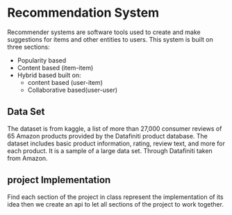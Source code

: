 # Recommendation System

Recommender systems are software tools used to create and make suggestions for items and other entities to users.
This system is built on three sections:
- Popularity based
- Content based (item-item)
- Hybrid based built on:
	- content based (user-item)
	- Collaborative based(user-user) 
## Data Set
The dataset is from kaggle, a list of more than 27,000 consumer reviews of 65 Amazon products provided by the Datafiniti product database. The dataset includes basic product information, rating, review text, and more for each product. It is a sample of a large data set. Through Datafiniti taken from Amazon.

## project Implementation
Find each section of the project in class represent the implementation of its idea then we create an api to let all sections of the project to work together.